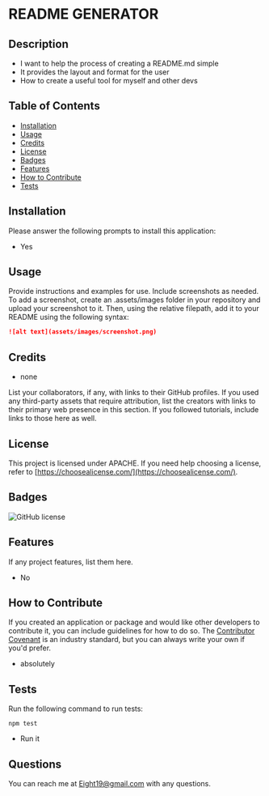 # README GENERATOR


  ## Description

  - I want to help the process of creating a README.md simple
  - It provides the layout and format for the user
  - How to create a useful tool for myself and other devs
  
  ## Table of Contents 
  
  - [Installation](#installation)
  - [Usage](#usage)
  - [Credits](#credits)
  - [License](#license)
  - [Badges](#badges)
  - [Features](#features)
  - [How to Contribute](#how-to-contribute)
  - [Tests](#tests)
  
  ## Installation
  
  Please answer the following prompts to install this application:
  - Yes
  
  ## Usage

  Provide instructions and examples for use. Include screenshots as needed.
  To add a screenshot, create an .assets/images folder in your repository and upload your screenshot to it. Then, using the relative filepath, add it to your README using the following syntax:
  ```md
  ![alt text](assets/images/screenshot.png)
  ```

  ## Credits
  - none

  List your collaborators, if any, with links to their GitHub profiles.
  If you used any third-party assets that require attribution, list the creators with links to their primary web presence in this section.
  If you followed tutorials, include links to those here as well.
  
   
  
  ## License
  
  This project is licensed under APACHE. If you need help choosing a license, refer to [https://choosealicense.com/](https://choosealicense.com/).
  
  ## Badges
  ![GitHub license](https://img.shields.io/badge/license-APACHE-blue.svg)
    
  ## Features
  
  If any project features, list them here.
  - No
  
  ## How to Contribute
  
  If you created an application or package and would like other developers to contribute it, you can include guidelines for how to do so. The [Contributor Covenant](https://www.contributor-covenant.org/) is an industry standard, but you can always write your own if you'd prefer.
  - absolutely
  
  ## Tests
  Run the following command to run tests:
  ```
  npm test
  ```
  - Run it
  
  ## Questions
  
You can reach me at Eight19@gmail.com with any questions.
  
